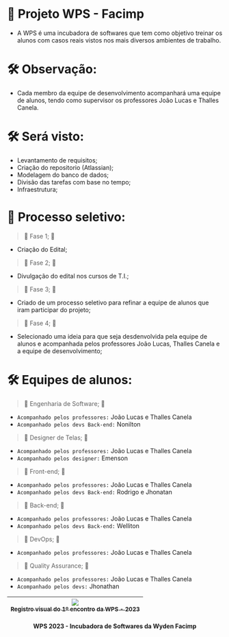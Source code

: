 # 📁 Projeto WPS - Facimp
 - A WPS é uma incubadora de softwares que tem como objetivo treinar os alunos com casos reais vistos nos mais diversos ambientes de trabalho.

# 🛠️ Observação: 
 - Cada membro da equipe de desenvolvimento acompanhará uma equipe de alunos, tendo como supervisor os professores João Lucas e Thalles Canela.

# 🛠️ Será visto:
 - Levantamento de requisitos;
 - Criação do repositorio (Atlassian);
 - Modelagem do banco de dados;
 - Divisão das tarefas com base no tempo;
 - Infraestrutura;

# 📁 Processo seletivo:
> :construction: Fase 1; :construction:
 - Criação do Edital;
> :construction: Fase 2; :construction:
 - Divulgação do edital nos cursos de T.I.;
> :construction: Fase 3; :construction:
 - Criado de um processo seletivo para refinar a equipe de alunos que iram participar do projeto;
> :construction: Fase 4; :construction:
 - Selecionado uma ideia para que seja desdenvolvida pela equipe de alunos e acompanhada pelos professores João Lucas, Thalles Canela e a equipe de desenvolvimento;

# 🛠️ Equipes de alunos:
> :construction: Engenharia de Software; :construction:
 - `Acompanhado pelos professores:` João Lucas e Thalles Canela
 - `Acompanhado pelos devs Back-end:` Nonilton
> :construction: Designer de Telas; :construction:
 - `Acompanhado pelos professores:` João Lucas e Thalles Canela
 - `Acompanhado pelos designer:` Emenson
> :construction: Front-end; :construction:
 - `Acompanhado pelos professores:` João Lucas e Thalles Canela
 - `Acompanhado pelos devs Back-end:` Rodrigo e Jhonatan
> :construction: Back-end; :construction:
 - `Acompanhado pelos professores:` João Lucas e Thalles Canela
 - `Acompanhado pelos devs Back-end:` Welliton
> :construction: DevOps; :construction:
 - `Acompanhado pelos professores:` João Lucas e Thalles Canela
> :construction: Quality Assurance; :construction:
 - `Acompanhado pelos professores:` João Lucas e Thalles Canela
 - `Acompanhado pelos devs:` Jhonathan

| [<img src="https://raw.githubusercontent.com/aXR6/utilitarios/main/WPS/2023/Registro%20da%20reuni%C3%A3o%20de%20inaugura%C3%A7%C3%A3o.jpeg"><br><sub>Registro visual do 1º encontro da WPS - 2023</sub>](https://www.wyden.com.br/unidades/facimp) |
| :---: |

<h4 align="center"> 
WPS 2023 - Incubadora de Softwares da Wyden Facimp
</h4>